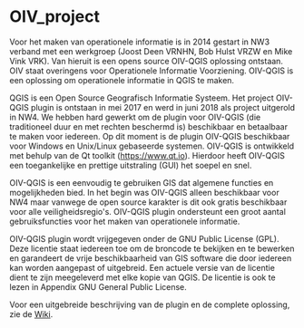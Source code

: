 # OIV_project

Voor het maken van operationele informatie is in 2014 gestart in NW3 verband met een werkgroep (Joost Deen VRNHN, Bob Hulst VRZW en Mike Vink VRK). 
Van hieruit is een opens source OIV-QGIS oplossing ontstaan.
OIV staat overingens voor Operationele Informatie Voorziening.
OIV-QGIS is een oplossing om operationele informatie in QGIS te maken.

QGIS is een Open Source Geografisch Informatie Systeem. Het project OIV-QGIS plugin is ontstaan in mei 2017 en werd in juni 2018 als project uitgerold in NW4. 
We hebben hard gewerkt om de plugin voor OIV-QGIS (die traditioneel duur en met rechten beschermd is) beschikbaar en betaalbaar te maken voor iedereen. 
Op dit moment is de plugin OIV-QGIS beschikbaar voor Windows en Unix/Linux gebaseerde systemen. OIV-QGIS is ontwikkeld met behulp van de Qt toolkit (https://www.qt.io).  Hierdoor heeft OIV-QGIS een toegankelijke en prettige uitstraling (GUI) het soepel en snel.

OIV-QGIS is een eenvoudig te gebruiken GIS dat algemene functies en mogelijkheden bied. In het begin was OIV-QGIS alleen beschikbaar voor NW4 maar vanwege de open source karakter is dit ook gratis beschikbaar voor alle veiligheidsregio's. OIV-QGIS plugin ondersteunt een groot aantal gebruiksfuncties voor het maken van operationele informatie.

OIV-QGIS plugin wordt vrijgegeven onder de GNU Public License (GPL). Deze licentie staat iedereen toe om de broncode te bekijken en te bewerken en garandeert de vrije beschikbaarheid van GIS software die door iedereen kan worden aangepast of uitgebreid. Een actuele versie van de licentie dient te zijn meegeleverd met elke kopie van QGIS. De licentie is ook te lezen in Appendix GNU General Public License.

Voor een uitgebreide beschrijving van de plugin en de complete oplossing, zie de [Wiki](https://github.com/OIV-NL-QGIS/OIV_project/wiki).
